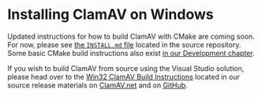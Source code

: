 # Installing ClamAV on Windows

Updated instructions for how to build ClamAV with CMake are coming soon. For now, please see [the `INSTALL.md` file](https://github.com/Cisco-Talos/clamav/blob/dev/0.104/INSTALL.md) located in the source repository. Some basic CMake build instructions also exist [in our Development chapter](../Development/development-builds.md).

If you wish to build ClamAV from source using the Visual Studio solution, please head over to the [Win32 ClamAV Build Instructions](https://github.com/Cisco-Talos/clamav/blob/dev/0.103/win32/README.md) located in our source release materials on [ClamAV.net](https://www.clamav.net/downloads) and on [GitHub](https://github.com/Cisco-Talos/clamav).
